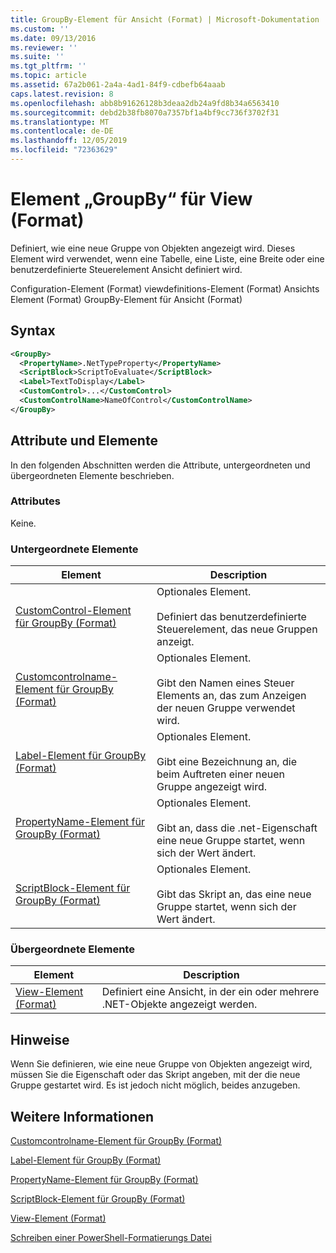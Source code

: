 ```yaml
---
title: GroupBy-Element für Ansicht (Format) | Microsoft-Dokumentation
ms.custom: ''
ms.date: 09/13/2016
ms.reviewer: ''
ms.suite: ''
ms.tgt_pltfrm: ''
ms.topic: article
ms.assetid: 67a2b061-2a4a-4ad1-84f9-cdbefb64aaab
caps.latest.revision: 8
ms.openlocfilehash: abb8b91626128b3deaa2db24a9fd8b34a6563410
ms.sourcegitcommit: debd2b38fb8070a7357bf1a4bf9cc736f3702f31
ms.translationtype: MT
ms.contentlocale: de-DE
ms.lasthandoff: 12/05/2019
ms.locfileid: "72363629"
---
```

# <a name="groupby-element-for-view-format"></a>Element „GroupBy“ für View (Format)

Definiert, wie eine neue Gruppe von Objekten angezeigt wird. Dieses Element wird verwendet, wenn eine Tabelle, eine Liste, eine Breite oder eine benutzerdefinierte Steuerelement Ansicht definiert wird.

Configuration-Element (Format) viewdefinitions-Element (Format) Ansichts Element (Format) GroupBy-Element für Ansicht (Format)

## <a name="syntax"></a>Syntax

```xml
<GroupBy>
  <PropertyName>.NetTypeProperty</PropertyName>
  <ScriptBlock>ScriptToEvaluate</ScriptBlock>
  <Label>TextToDisplay</Label>
  <CustomControl>...</CustomControl>
  <CustomControlName>NameOfControl</CustomControlName>
</GroupBy>
```

## <a name="attributes-and-elements"></a>Attribute und Elemente

In den folgenden Abschnitten werden die Attribute, untergeordneten und übergeordneten Elemente beschrieben.

### <a name="attributes"></a>Attributes

Keine.

### <a name="child-elements"></a>Untergeordnete Elemente

|Element|Description|
|-------------|-----------------|
|[CustomControl-Element für GroupBy (Format)](./customcontrol-element-for-groupby-format.md)|Optionales Element.<br /><br /> Definiert das benutzerdefinierte Steuerelement, das neue Gruppen anzeigt.|
|[Customcontrolname-Element für GroupBy (Format)](./customcontrolname-element-for-groupby-format.md)|Optionales Element.<br /><br /> Gibt den Namen eines Steuer Elements an, das zum Anzeigen der neuen Gruppe verwendet wird.|
|[Label-Element für GroupBy (Format)](./label-element-for-groupby-format.md)|Optionales Element.<br /><br /> Gibt eine Bezeichnung an, die beim Auftreten einer neuen Gruppe angezeigt wird.|
|[PropertyName-Element für GroupBy (Format)](./propertyname-element-for-groupby-format.md)|Optionales Element.<br /><br /> Gibt an, dass die .net-Eigenschaft eine neue Gruppe startet, wenn sich der Wert ändert.|
|[ScriptBlock-Element für GroupBy (Format)](./scriptblock-element-for-groupby-format.md)|Optionales Element.<br /><br /> Gibt das Skript an, das eine neue Gruppe startet, wenn sich der Wert ändert.|

### <a name="parent-elements"></a>Übergeordnete Elemente

|Element|Description|
|-------------|-----------------|
|[View-Element (Format)](./view-element-format.md)|Definiert eine Ansicht, in der ein oder mehrere .NET-Objekte angezeigt werden.|

## <a name="remarks"></a>Hinweise

Wenn Sie definieren, wie eine neue Gruppe von Objekten angezeigt wird, müssen Sie die Eigenschaft oder das Skript angeben, mit der die neue Gruppe gestartet wird. Es ist jedoch nicht möglich, beides anzugeben.

## <a name="see-also"></a>Weitere Informationen

[Customcontrolname-Element für GroupBy (Format)](./customcontrolname-element-for-groupby-format.md)

[Label-Element für GroupBy (Format)](./label-element-for-groupby-format.md)

[PropertyName-Element für GroupBy (Format)](./propertyname-element-for-groupby-format.md)

[ScriptBlock-Element für GroupBy (Format)](./scriptblock-element-for-groupby-format.md)

[View-Element (Format)](./view-element-format.md)

[Schreiben einer PowerShell-Formatierungs Datei](./writing-a-powershell-formatting-file.md)
